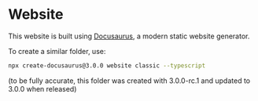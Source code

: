 # Website

This website is built using [Docusaurus](https://docusaurus.io/), a modern static website generator.

To create a similar folder, use:

```bash
npx create-docusaurus@3.0.0 website classic --typescript
```

(to be fully accurate, this folder was created with 3.0.0-rc.1 and
updated to 3.0.0 when released)
